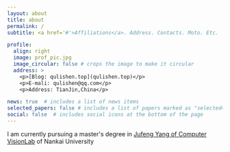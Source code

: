 ```yaml
---
layout: about
title: about
permalink: /
subtitle: <a href='#'>Affiliations</a>. Address. Contacts. Moto. Etc.

profile:
  align: right
  image: prof_pic.jpg
  image_circular: false # crops the image to make it circular
  address: >
    <p>[Blog: qulishen.top](qulishen.top)</p>
    <p>E-mali: qulishen@qq.com</p>
    <p>Address: TianJin,China</p>

news: true  # includes a list of news items
selected_papers: false # includes a list of papers marked as "selected={true}"
social: false  # includes social icons at the bottom of the page
---
```

I am currently pursuing a master's degree in [Jufeng Yang of Computer VisionLab](https://cv.nankai.edu.cn/) of Nankai University

